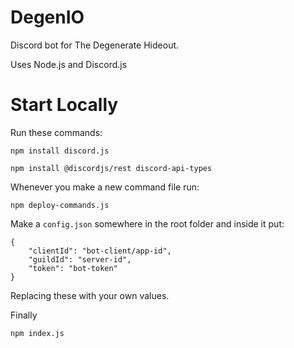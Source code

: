 # DegenIO
Discord bot for The Degenerate Hideout.

Uses Node.js and Discord.js


# Start Locally
Run these commands:

```
npm install discord.js
```

```
npm install @discordjs/rest discord-api-types
```

Whenever you make a new command file run:
```
npm deploy-commands.js
```

Make a `config.json` somewhere in the root folder and inside it put:
```
{
	"clientId": "bot-client/app-id",
	"guildId": "server-id",
	"token": "bot-token"
}
```
Replacing these with your own values.

Finally

```
npm index.js
```

